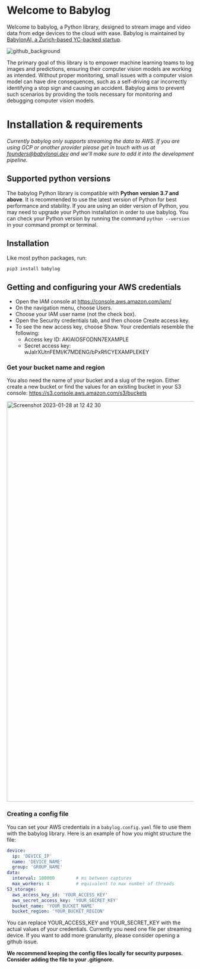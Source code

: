 # Welcome to Babylog
Welcome to babylog, a Python library, designed to stream image and video data from edge devices to the cloud with ease. Babylog is maintained by [BabylonAI, a Zurich-based YC-backed startup](https://babylonai.dev).

![github_background](https://user-images.githubusercontent.com/16129326/215274460-9efe7935-2de4-464c-a6ca-d023aa5ad722.png)

The primary goal of this library is to empower machine learning teams to log images and predictions, ensuring their computer vision models are working as intended. Without proper monitoring, small issues with a computer vision model can have dire consequences, such as a self-driving car incorrectly identifying a stop sign and causing an accident. Babylog aims to prevent such scenarios by providing the tools necessary for monitoring and debugging computer vision models.

# Installation & requirements
_Currently babylog only supports streaming the data to AWS. If you are using GCP or another provider please get in touch with us at founders@babylonai.dev and we'll make sure to add it into the development pipeline._

## Supported python versions
The babylog Python library is compatible with **Python version 3.7 and above**. It is recommended to use the latest version of Python for best performance and stability. If you are using an older version of Python, you may need to upgrade your Python installation in order to use babylog. You can check your Python version by running the command `python --version` in your command prompt or terminal.

## Installation
Like most python packages, run: 

```bash
pip3 install babylog
```

## Getting and configuring your AWS credentials
- Open the IAM console at https://console.aws.amazon.com/iam/
- On the navigation menu, choose Users.
- Choose your IAM user name (not the check box).
- Open the Security credentials tab, and then choose Create access key.
- To see the new access key, choose Show. Your credentials resemble the following:
  - Access key ID: AKIAIOSFODNN7EXAMPLE
  - Secret access key: wJalrXUtnFEMI/K7MDENG/bPxRfiCYEXAMPLEKEY

### Get your bucket name and region
You also need the name of your bucket and a slug of the region. Either create a new bucket or find the values for an existing bucket in your S3 console: https://s3.console.aws.amazon.com/s3/buckets

<img width="1076" alt="Screenshot 2023-01-28 at 12 42 30" src="https://user-images.githubusercontent.com/16129326/215273827-d2260884-4570-4ca2-b46e-9b2c1ca21583.png">

### Creating a config file
You can set your AWS credentials in a `babylog.config.yaml` file to use them with the babylog library. Here is an example of how you might structure the file:

```yaml
device:
  ip: 'DEVICE_IP'
  name: 'DEVICE_NAME'
  group: 'GROUP_NAME'
data:
  interval: 180000        # ms between captures
  max_workers: 4          # equivalent to max number of threads 
S3_storage:
  aws_access_key_id: 'YOUR_ACCESS_KEY'
  aws_secret_access_key: 'YOUR_SECRET_KEY'
  bucket_name: 'YOUR_BUCKET_NAME'
  bucket_region: 'YOUR_BUCKET_REGION'
```

You can replace YOUR_ACCESS_KEY and YOUR_SECRET_KEY with the actual values of your credentials. Currently you need one file per streaming device. If you want to add more granularity, please consider opening a github issue.

**We recommend keeping the config files locally for security purposes. Consider adding the file to your .gitignore.**
